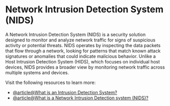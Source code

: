 # Network Intrusion Detection System (NIDS)

A Network Intrusion Detection System (NIDS) is a security solution designed to monitor and analyze network traffic for signs of suspicious activity or potential threats. NIDS operates by inspecting the data packets that flow through a network, looking for patterns that match known attack signatures or anomalies that could indicate malicious behavior. Unlike a Host Intrusion Detection System (HIDS), which focuses on individual host devices, NIDS provides a broader view by monitoring network traffic across multiple systems and devices.

Visit the following resources to learn more:

- [@article@What is an Intrusion Detection System?](https://www.paloaltonetworks.com/cyberpedia/what-is-an-intrusion-detection-system-ids)
- [@article@What is a Network Intrusion Detection system (NIDS)?](https://bunny.net/academy/security/what-is-network-intrusion-detection-nids/)
